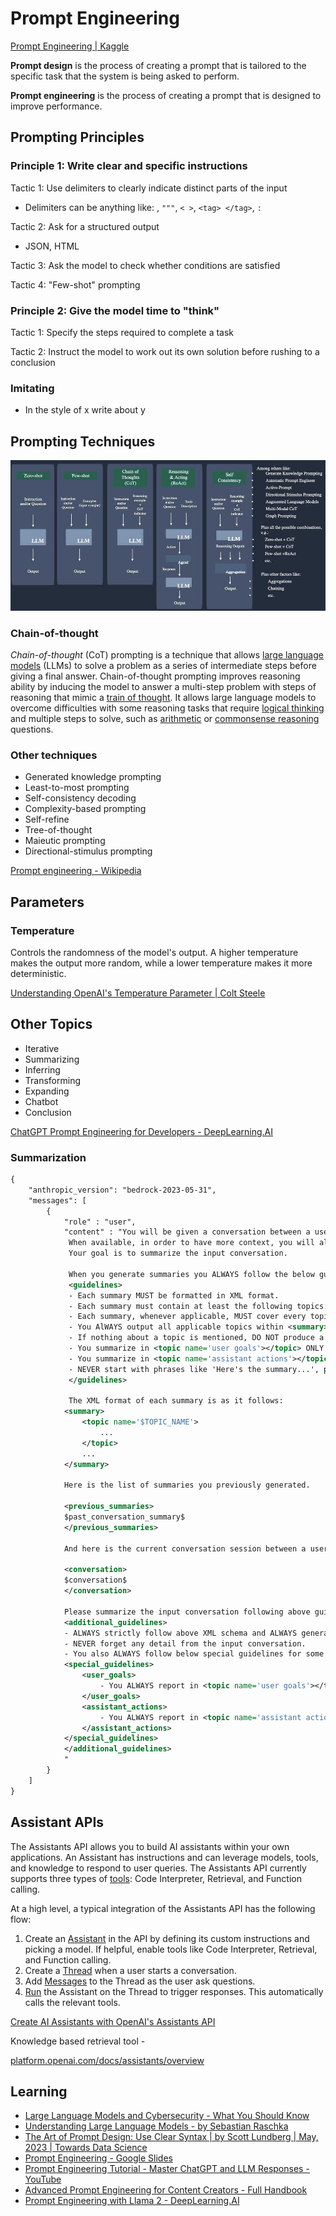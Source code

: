 # Prompt Engineering

[Prompt Engineering \| Kaggle](https://www.kaggle.com/whitepaper-prompt-engineering)

**Prompt design** is the process of creating a prompt that is tailored to the specific task that the system is being asked to perform.

**Prompt engineering** is the process of creating a prompt that is designed to improve performance.

## Prompting Principles

### Principle 1: Write clear and specific instructions

Tactic 1: Use delimiters to clearly indicate distinct parts of the input

- Delimiters can be anything like: , `"""`, `< >`, `<tag> </tag>`, `:`

Tactic 2: Ask for a structured output

- JSON, HTML

Tactic 3: Ask the model to check whether conditions are satisfied

Tactic 4: "Few-shot" prompting

### Principle 2: Give the model time to "think"

Tactic 1: Specify the steps required to complete a task

Tactic 2: Instruct the model to work out its own solution before rushing to a conclusion

### Imitating

- In the style of x write about y

## Prompting Techniques

![prompt-techniques](../../media/Screenshot%202024-04-16%20at%207.00.28%20PM.jpg)

### Chain-of-thought

_Chain-of-thought_ (CoT) prompting is a technique that allows [large language models](https://en.wikipedia.org/wiki/Large_language_models "Large language models") (LLMs) to solve a problem as a series of intermediate steps before giving a final answer. Chain-of-thought prompting improves reasoning ability by inducing the model to answer a multi-step problem with steps of reasoning that mimic a [train of thought](https://en.wikipedia.org/wiki/Train_of_thought "Train of thought"). It allows large language models to overcome difficulties with some reasoning tasks that require [logical thinking](https://en.wikipedia.org/wiki/Logical_reasoning "Logical reasoning") and multiple steps to solve, such as [arithmetic](https://en.wikipedia.org/wiki/Arithmetic "Arithmetic") or [commonsense reasoning](https://en.wikipedia.org/wiki/Commonsense_reasoning "Commonsense reasoning") questions.

### Other techniques

- Generated knowledge prompting
- Least-to-most prompting
- Self-consistency decoding
- Complexity-based prompting
- Self-refine
- Tree-of-thought
- Maieutic prompting
- Directional-stimulus prompting

[Prompt engineering - Wikipedia](https://en.wikipedia.org/wiki/Prompt_engineering)

## Parameters

### Temperature

Controls the randomness of the model's output. A higher temperature makes the output more random, while a lower temperature makes it more deterministic.

[Understanding OpenAI's Temperature Parameter | Colt Steele](https://www.coltsteele.com/tips/understanding-openai-s-temperature-parameter)

## Other Topics

- Iterative
- Summarizing
- Inferring
- Transforming
- Expanding
- Chatbot
- Conclusion

[ChatGPT Prompt Engineering for Developers - DeepLearning.AI](https://www.deeplearning.ai/short-courses/chatgpt-prompt-engineering-for-developers/)

### Summarization

```xml
{
    "anthropic_version": "bedrock-2023-05-31",
    "messages": [
        {
            "role" : "user",
            "content" : "You will be given a conversation between a user and an AI assistant.
             When available, in order to have more context, you will also be give summaries you previously generated.
             Your goal is to summarize the input conversation.

             When you generate summaries you ALWAYS follow the below guidelines:
             <guidelines>
             - Each summary MUST be formatted in XML format.
             - Each summary must contain at least the following topics: 'user goals', 'assistant actions'.
             - Each summary, whenever applicable, MUST cover every topic and be place between <topic name='$TOPIC_NAME'></topic>.
             - You AlWAYS output all applicable topics within <summary></summary>
             - If nothing about a topic is mentioned, DO NOT produce a summary for that topic.
             - You summarize in <topic name='user goals'></topic> ONLY what is related to User, e.g., user goals.
             - You summarize in <topic name='assistant actions'></topic> ONLY what is related to Assistant, e.g., assistant actions.
             - NEVER start with phrases like 'Here's the summary...', provide directly the summary in the format described below.
             </guidelines>

             The XML format of each summary is as it follows:
            <summary>
                <topic name='$TOPIC_NAME'>
                    ...
                </topic>
                ...
            </summary>

            Here is the list of summaries you previously generated.

            <previous_summaries>
            $past_conversation_summary$
            </previous_summaries>

            And here is the current conversation session between a user and an AI assistant:

            <conversation>
            $conversation$
            </conversation>

            Please summarize the input conversation following above guidelines plus below additional guidelines:
            <additional_guidelines>
            - ALWAYS strictly follow above XML schema and ALWAYS generate well-formatted XML.
            - NEVER forget any detail from the input conversation.
            - You also ALWAYS follow below special guidelines for some of the topics.
            <special_guidelines>
                <user_goals>
                    - You ALWAYS report in <topic name='user goals'></topic> all details the user provided in formulating their request.
                </user_goals>
                <assistant_actions>
                    - You ALWAYS report in <topic name='assistant actions'></topic> all details about action taken by the assistant, e.g., parameters used to invoke actions.
                </assistant_actions>
            </special_guidelines>
            </additional_guidelines>
            "
        }
    ]
}
```

## Assistant APIs

The Assistants API allows you to build AI assistants within your own applications. An Assistant has instructions and can leverage models, tools, and knowledge to respond to user queries. The Assistants API currently supports three types of [tools](https://platform.openai.com/docs/assistants/tools): Code Interpreter, Retrieval, and Function calling.

At a high level, a typical integration of the Assistants API has the following flow:

1. Create an [Assistant](https://platform.openai.com/docs/api-reference/assistants/createAssistant) in the API by defining its custom instructions and picking a model. If helpful, enable tools like Code Interpreter, Retrieval, and Function calling.
2. Create a [Thread](https://platform.openai.com/docs/api-reference/threads) when a user starts a conversation.
3. Add [Messages](https://platform.openai.com/docs/api-reference/messages) to the Thread as the user ask questions.
4. [Run](https://platform.openai.com/docs/api-reference/runs) the Assistant on the Thread to trigger responses. This automatically calls the relevant tools.

[Create AI Assistants with OpenAI's Assistants API](https://www.freecodecamp.org/news/create-ai-assistants-with-openais-assistants-api/)

Knowledge based retrieval tool -

[platform.openai.com/docs/assistants/overview](https://platform.openai.com/docs/assistants/overview)

## Learning

- [Large Language Models and Cybersecurity - What You Should Know](https://www.freecodecamp.org/news/large-language-models-and-cybersecurity/)
- [Understanding Large Language Models - by Sebastian Raschka](https://magazine.sebastianraschka.com/p/understanding-large-language-models?utm_source=substack&utm_medium=email)
- [The Art of Prompt Design: Use Clear Syntax | by Scott Lundberg | May, 2023 | Towards Data Science](https://towardsdatascience.com/the-art-of-prompt-design-use-clear-syntax-4fc846c1ebd5)
- [Prompt Engineering - Google Slides](https://docs.google.com/presentation/d/1wNm1uQs5JnmnxR7es2pb4koEELZ9k_CeTdjvTa38cT8/edit?usp=sharing)
- [Prompt Engineering Tutorial - Master ChatGPT and LLM Responses - YouTube](https://www.youtube.com/watch?v=_ZvnD73m40o)
- [Advanced Prompt Engineering for Content Creators - Full Handbook](https://www.freecodecamp.org/news/advanced-prompt-engineering-handbook/)
- [Prompt Engineering with Llama 2 - DeepLearning.AI](https://www.deeplearning.ai/short-courses/prompt-engineering-with-llama-2)
